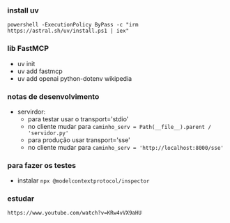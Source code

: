 ### install uv
```{bash}
powershell -ExecutionPolicy ByPass -c "irm https://astral.sh/uv/install.ps1 | iex"
```

### lib FastMCP
- uv init
- uv add fastmcp
- uv add openai python-dotenv wikipedia


### notas de desenvolvimento
- servirdor:
  - para testar usar o transport='stdio'
  - no cliente mudar para `caminho_serv = Path(__file__).parent / 'servidor.py'`
  - para produção usar transport='sse' 
  - no cliente mudar para `caminho_serv = 'http://localhost:8000/sse'`

### para fazer os testes
- instalar `npx @modelcontextprotocol/inspector`


### estudar
```
https://www.youtube.com/watch?v=KRw4vVX9aHU
```

